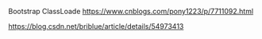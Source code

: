Bootstrap ClassLoade https://www.cnblogs.com/pony1223/p/7711092.html

https://blog.csdn.net/briblue/article/details/54973413

